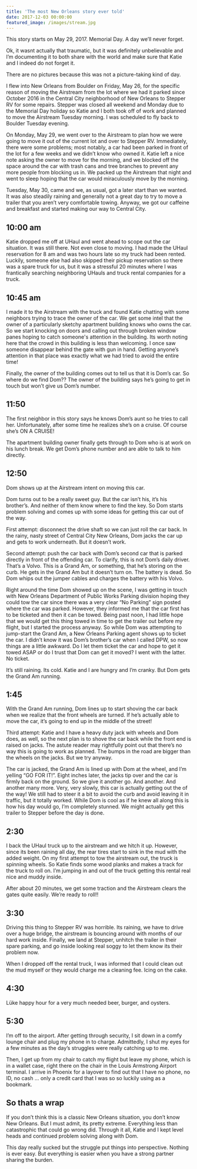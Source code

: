 ```yaml
---
title: 'The most New Orleans story ever told'
date: 2017-12-03 00:00:00
featured_image: /images/stream.jpg
---
```


This story starts on May  29, 2017. Memorial Day. A day we’ll never forget.

Ok, it wasnt actually that traumatic, but it was definitely unbelievable
and I’m documenting it to both share with the world and make sure that
Katie and I indeed do not forget it.

There are no pictures because this was not a picture-taking kind of day.

I flew into New Orleans from Boulder on Friday, May 26, for the specific
reason of moving the Airstream from the lot where we had it parked since
October 2016 in the Central City neighborhood of New Orleans to Stepper RV
for some repairs. Stepper was closed all weekend and Monday due to the
Memorial Day holiday so Katie and I both took off of work and planned to
move the Airstream Tuesday morning. I was scheduled to fly back to Boulder
Tuesday evening.

On Monday, May 29, we went over to the Airstream to plan how we were going
to move it out of the current lot and over to Stepper RV. Immediately,
there were some problems; most notably, a car had been parked in front of the
lot for a few weeks and we didn’t know who owned it. Katie left a nice note
asking the owner to move for the morning, and we blocked off the space around
the car with trash cans and tree branches to prevent any more people from
blocking us in. We packed up the Airstream that night and went to sleep
hoping that the car would miraculously move by the morning.

Tuesday, May 30, came and we, as usual, got a later start than we wanted.
It was also steadily raining and generally not a great day to try to move
a trailer that you aren’t very comfortable towing. Anyway, we got our
caffeine and breakfast and started making our way to Central City.

## 10:00 am

Katie dropped me off at UHaul and went ahead to scope out the car situation.
It was still there. Not even close to moving. I had made the UHaul reservation
for 8 am and was two hours late so my truck had been rented. Luckily, someone
else had also skipped their pickup reservation so there was a spare truck for
us, but it was a stressful 20 minutes where I was frantically searching
neighboring UHauls and truck rental companies for a truck.

## 10:45 am

I made it to the Airstream with the truck and found Katie chatting with some
neighbors trying to trace the owner of the car. We get some intel that the
owner of a particularly sketchy apartment building knows who owns the car.
So we start knocking on doors and calling out through broken window panes
hoping to catch someone's attention in the building. Its worth noting here
that the crowd in this building is less than welcoming. I once saw someone
disappear behind the gate with gun in hand. Getting anyone’s attention in
that place was exactly what we had tried to avoid the entire time!

Finally, the owner of the building comes out to tell us that it is
Dom’s car. So where do we find Dom?? The owner of the building says he’s
going to get in touch but won’t give us Dom’s number.

## 11:50

The first neighbor in this story says he knows Dom’s aunt so he tries to
call her. Unfortunately, after some time he realizes she’s on a cruise.
Of course she’s ON A CRUISE!

The apartment building owner finally gets through to Dom who is at work
on his lunch break. We get Dom’s phone number and are able to talk to him
directly.

## 12:50

Dom shows up at the Airstream intent on moving this car.

Dom turns out to be a really sweet guy. But the car isn’t his, it’s his
brother’s. And neither of them know where to find the key. So Dom starts
problem solving and comes up with some ideas for getting this car out of
the way.

First attempt: disconnect the drive shaft so we can just roll the car back.
In the rainy, nasty street of Central City New Orleans, Dom jacks the car
up and gets to work underneath. But it doesn’t work.

Second attempt: push the car back with Dom’s second car that is parked
directly in front of the offending car. To clarify, this is not Dom’s
daily driver. That’s a Volvo. This is a Grand Am, or something, that he’s
storing on the curb. He gets in the Grand Am but it doesn’t turn on.
The battery is dead. So Dom whips out the jumper cables and charges the
battery with his Volvo.

Right around the time Dom showed up on the scene, I was getting in touch
with New Orleans Department of Public Works Parking division hoping they
could tow the car since there was a very clear “No Parking” sign posted
where the car was parked. However, they informed me that the car first
has to be ticketed and then it can be towed. Being past noon, I had
little hope that we would get this thing towed in time to get the
trailer out before my flight, but I started the process anyway. So while
Dom was attempting to jump-start the Grand Am, a New Orleans Parking
agent shows up to ticket the car. I didn’t know it was Dom’s brother’s
car when I called DPW, so now things are a little awkward. Do I let
them ticket the car and hope to get it towed ASAP or do I trust that
Dom can get it moved? I went with the latter. No ticket.

It’s still raining. Its cold. Katie and I are hungry and I’m cranky.
But Dom gets the Grand Am running.

## 1:45

With the Grand Am running, Dom lines up to start shoving the car back
when we realize that the front wheels are turned. If he’s actually
able to move the car, it’s going to end up in the middle of the street!

Third attempt: Katie and I have a heavy duty jack with wheels and Dom
does, as well, so the next plan is to shove the car back while the
front end is raised on jacks. The astute reader may rightfully point
out that there’s no way this is going to work as planned. The bumps
in the road are bigger than the wheels on the jacks. But we try anyway.

The car is jacked, the Grand Am is lined up with Dom at the wheel,
and I’m yelling “GO FOR IT!”. Eight inches later, the jacks tip over
and the car is firmly back on the ground. So we give it another go.
And another. And another many more. Very, very slowly, this car is
actually getting out the of the way! We still had to steer it a
bit to avoid the curb and avoid leaving it in traffic, but it
totally worked. While Dom is cool as if he knew all along this is
how his day would go, I’m completely stunned. We might actually get
this trailer to Stepper before the day is done.

## 2:30

I back the UHaul truck up to the airstream and we hitch it up.
However, since its been raining all day, the rear tires start to sink
in the mud with the added weight. On my first attempt to tow the airstream
out, the truck is spinning wheels. So Katie finds some wood planks and
makes a track for the truck to roll on. I’m jumping in and out of the truck
getting this rental real nice and muddy inside.

After about 20 minutes, we get some traction and the Airstream clears the
gates quite easily. We’re ready to roll!!

## 3:30

Driving this thing to Stepper RV was horrible. Its raining, we have to
drive over a huge bridge, the airstream is bouncing around with months of our
hard work inside. Finally, we land at Stepper, unhitch the trailer in their
spare parking, and go inside looking real soggy to let them know its their
problem now.

When I dropped off the rental truck, I was informed that I could clean out
the mud myself or they would charge me a cleaning fee. Icing on the cake.

## 4:30

Lüke happy hour for a very much needed beer, burger, and oysters.

## 5:30

I’m off to the airport. After getting through security, I sit down in a comfy
lounge chair and plug my phone in to charge. Admittedly, I shut my eyes for
a few minutes as the day’s struggles were really catching up to me.

Then, I get up from my chair to catch my flight but leave my phone, which is
in a wallet case, right there on the chair in the Louis Armstrong Airport
terminal. I arrive in Phoenix for a layover to find out that I have no phone,
no ID, no cash ... only a credit card that I was so so luckily using as
a bookmark.

## So thats a wrap

If you don’t think this is a classic New Orleans situation, you don’t know
New Orleans. But I must admit, its pretty extreme. Everything less than
catastrophic that could go wrong did. Through it all, Katie and I kept
level heads and continued problem solving along with Dom.

This day really sucked but the struggle put things into
perspective. Nothing is ever easy. But everything is easier when you have
a strong partner sharing the burden.
